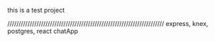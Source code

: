 this is a test project

//////////////////////////////////////////////////////////////////////
express, knex, postgres, react chatApp
